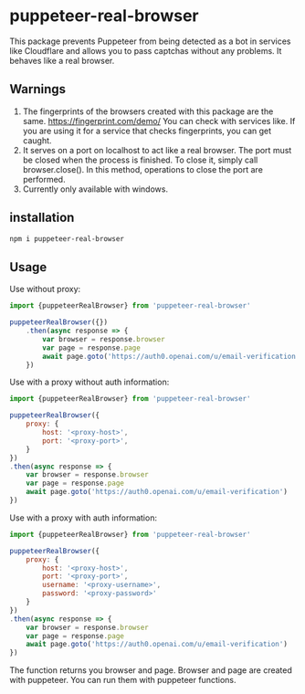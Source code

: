 # puppeteer-real-browser
This package prevents Puppeteer from being detected as a bot in services like Cloudflare and allows you to pass captchas without any problems. It behaves like a real browser.
## Warnings
1) The fingerprints of the browsers created with this package are the same.
https://fingerprint.com/demo/
You can check with services like. If you are using it for a service that checks fingerprints, you can get caught.
2) It serves on a port on localhost to act like a real browser. The port must be closed when the process is finished. To close it, simply call browser.close(). In this method, operations to close the port are performed.
3) Currently only available with windows. 

## installation

```bash
npm i puppeteer-real-browser
```

## Usage

Use without proxy:

```js
import {puppeteerRealBrowser} from 'puppeteer-real-browser'

puppeteerRealBrowser({})
    .then(async response => {
        var browser = response.browser
        var page = response.page
        await page.goto('https://auth0.openai.com/u/email-verification')
    })
```

Use with a proxy without auth information:

```js
import {puppeteerRealBrowser} from 'puppeteer-real-browser'

puppeteerRealBrowser({
    proxy: {
        host: '<proxy-host>',
        port: '<proxy-port>',
    }
})
.then(async response => {
    var browser = response.browser
    var page = response.page
    await page.goto('https://auth0.openai.com/u/email-verification')
})
```
Use with a proxy with auth information:

```js
import {puppeteerRealBrowser} from 'puppeteer-real-browser'

puppeteerRealBrowser({
    proxy: {
        host: '<proxy-host>',
        port: '<proxy-port>',
        username: '<proxy-username>',
        password: '<proxy-password>'
    }
})
.then(async response => {
    var browser = response.browser
    var page = response.page
    await page.goto('https://auth0.openai.com/u/email-verification')
})
```

The function returns you browser and page. Browser and page are created with puppeteer. You can run them with puppeteer functions.
